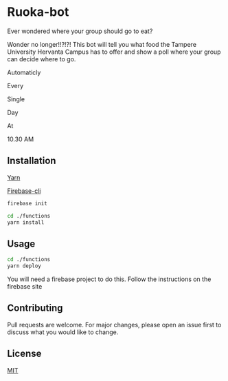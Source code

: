 # Ruoka-bot

Ever wondered where your group should go to eat?

Wonder no longer!!?!?!
This bot will tell you what food the Tampere University Hervanta Campus has to offer and show a poll where your group can decide where to go.

Automaticly

Every

Single

Day

At

10.30 AM

## Installation

[Yarn](https://yarnpkg.com/lang/en/)

[Firebase-cli](https://firebase.google.com/docs/cli)

```bash
firebase init

cd ./functions
yarn install
```

## Usage

```bash
cd ./functions
yarn deploy
```

You will need a firebase project to do this. Follow the instructions on the firebase site

## Contributing

Pull requests are welcome. For major changes, please open an issue first to discuss what you would like to change.

## License

[MIT](https://choosealicense.com/licenses/mit/)
